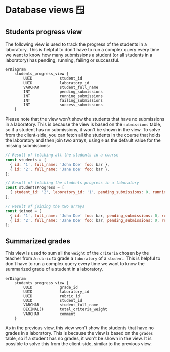 # Database views 🪟

## Students progress view

The following view is used to track the progress of the students in a laboratory. This is helpful to don't have to run a complex query every time we want to know how many submissions a student (or all students in a laboratory) has pending, running, failing or successful.

```mermaid
erDiagram
    students_progress_view {
        UUID            student_id
        UUID            laboratory_id
        VARCHAR         student_full_name
        INT             pending_submissions
        INT             running_submissions
        INT             failing_submissions
        INT             success_submissions
    }
```

Please note that the view won't show the students that have no submissions in a laboratory. This is because the view is based on the `submissions` table, so if a student has no submissions, it won't be shown in the view. To solve from the client-side, you can fetch all the students in the course that holds the laboratory and then join two arrays, using `0` as the default value for the missing submissions:

```js
// Result of fetching all the students in a course
const students = [
  { id: '1', full_name: 'John Doe' foo: bar },
  { id: '2', full_name: 'Jane Doe' foo: bar },
];

// Result of fetching the students progress in a laboratory
const studentsProgress = [
  { student_id: '2', laboratory_id: '1', pending_submissions: 0, running_submissions: 0, failing_submissions: 1, success_submissions: 5 },
];

// Result of joining the two arrays
const joined = [
  { id: '1', full_name: 'John Doe' foo: bar, pending_submissions: 0, running_submissions: 0, failing_submissions: 0, success_submissions: 0 },
  { id: '2', full_name: 'Jane Doe' foo: bar, pending_submissions: 0, running_submissions: 0, failing_submissions: 1, success_submissions: 5 },
];
```

## Summarized grades

This view is used to sum all the `weight` of the `criteria` chosen by the teacher from a `rubric` to grade a `laboratory` of a `student`. This is helpful to don't have to run a complex query every time we want to know the summarized grade of a student in a laboratory.

```mermaid
erDiagram
    students_progress_view {
        UUID            grade_id
        UUID            laboratory_id
        UUID            rubric_id
        UUID            student_id
        VARCHAR         student_full_name
        DECIMAL()       total_criteria_weight
        VARCHAR         comment
    }
```

As in the previous view, this view won't show the students that have no grades in a laboratory. This is because the view is based on the `grades` table, so if a student has no grades, it won't be shown in the view. It is possible to solve this from the client-side, similar to the previous view.
